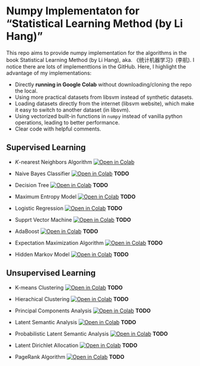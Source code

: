 # Numpy Implementaton for  “Statistical Learning Method (by Li Hang)”

This repo aims to provide numpy implementation for the algorithms in the book Statistical Learning Method (by Li Hang), aka. 《统计机器学习》(李航).
I notice there are lots of implementtions in the GitHub. Here, I highlight the advantage of my implementations:

 - Directly **running in Google Colab** without downloading/cloning the repo the local.
 - Using more practical datasets from libsvm instead of synthetic datasets.
 - Loading datasets directly from the internet (libsvm website), which make it easy to switch to another dataset (in libsvm).
 - Using vectorized built-in functions in `numpy` instead of vanilla python operations, leading to better performance.
 - Clear code with helpful comments.

## Supervised Learning

 - *K*-nearest Neighbors Algorithm <a href="https://colab.research.google.com/github/chenyaofo/statistical-learning-method-numpy-impl
/blob/master/algorithms/KNN.ipynb" target="_parent"><img src="https://colab.research.google.com/assets/colab-badge.svg" alt="Open in Colab"/></a>

 - Naive Bayes Classifier <a href="https://colab.research.google.com/github/chenyaofo/statistical-learning-method-numpy-impl
/blob/master/algorithms/naive_bayes_classifier.ipynb" target="_parent"><img src="https://colab.research.google.com/assets/colab-badge.svg" alt="Open in Colab"/></a> **TODO**

 - Decision Tree <a href="https://colab.research.google.com/github/chenyaofo/statistical-learning-method-numpy-impl
/blob/master/algorithms/decision_tree.ipynb" target="_parent"><img src="https://colab.research.google.com/assets/colab-badge.svg" alt="Open in Colab"/></a> **TODO**

 - Maximum Entropy Model <a href="https://colab.research.google.com/github/chenyaofo/statistical-learning-method-numpy-impl
/blob/master/algorithms/maximum_entropy_model.ipynb" target="_parent"><img src="https://colab.research.google.com/assets/colab-badge.svg" alt="Open in Colab"/></a> **TODO**

 - Logistic Regression <a href="https://colab.research.google.com/github/chenyaofo/statistical-learning-method-numpy-impl
/blob/master/algorithms/logistic_regression.ipynb" target="_parent"><img src="https://colab.research.google.com/assets/colab-badge.svg" alt="Open in Colab"/></a> **TODO**

 - Supprt Vector Machine <a href="https://colab.research.google.com/github/chenyaofo/statistical-learning-method-numpy-impl
/blob/master/algorithms/support_vector_machine.ipynb" target="_parent"><img src="https://colab.research.google.com/assets/colab-badge.svg" alt="Open in Colab"/></a> **TODO**

 - AdaBoost <a href="https://colab.research.google.com/github/chenyaofo/statistical-learning-method-numpy-impl
/blob/master/algorithms/adaboost.ipynb" target="_parent"><img src="https://colab.research.google.com/assets/colab-badge.svg" alt="Open in Colab"/></a> **TODO**

 - Expectation Maximization Algorithm <a href="https://colab.research.google.com/github/chenyaofo/statistical-learning-method-numpy-impl
/blob/master/algorithms/EM.ipynb" target="_parent"><img src="https://colab.research.google.com/assets/colab-badge.svg" alt="Open in Colab"/></a> **TODO**

 - Hidden Markov Model <a href="https://colab.research.google.com/github/chenyaofo/statistical-learning-method-numpy-impl
/blob/master/algorithms/hidden_markov_model.ipynb" target="_parent"><img src="https://colab.research.google.com/assets/colab-badge.svg" alt="Open in Colab"/></a> **TODO**

## Unsupervised Learning

 - K-means Clustering <a href="https://colab.research.google.com/github/chenyaofo/statistical-learning-method-numpy-impl
/blob/master/algorithms/K_means_clustering.ipynb" target="_parent"><img src="https://colab.research.google.com/assets/colab-badge.svg" alt="Open in Colab"/></a> **TODO**

 - Hierachical Clustering <a href="https://colab.research.google.com/github/chenyaofo/statistical-learning-method-numpy-impl
/blob/master/algorithms/hierachical_clustering.ipynb" target="_parent"><img src="https://colab.research.google.com/assets/colab-badge.svg" alt="Open in Colab"/></a> **TODO**

 - Principal Components Analysis <a href="https://colab.research.google.com/github/chenyaofo/statistical-learning-method-numpy-impl
/blob/master/algorithms/PCA.ipynb" target="_parent"><img src="https://colab.research.google.com/assets/colab-badge.svg" alt="Open in Colab"/></a> **TODO**

 - Latent Semantic Analysis <a href="https://colab.research.google.com/github/chenyaofo/statistical-learning-method-numpy-impl
/blob/master/algorithms/latent_semantic_analysis.ipynb" target="_parent"><img src="https://colab.research.google.com/assets/colab-badge.svg" alt="Open in Colab"/></a> **TODO**

 - Probabilistic Latent Semantic Analysis <a href="https://colab.research.google.com/github/chenyaofo/statistical-learning-method-numpy-impl
/blob/master/algorithms/probabilistic_latent_semantic_analysis.ipynb" target="_parent"><img src="https://colab.research.google.com/assets/colab-badge.svg" alt="Open in Colab"/></a> **TODO**

 - Latent Dirichlet Allocation <a href="https://colab.research.google.com/github/chenyaofo/statistical-learning-method-numpy-impl
/blob/master/algorithms/latent_dirichlet_allocation.ipynb" target="_parent"><img src="https://colab.research.google.com/assets/colab-badge.svg" alt="Open in Colab"/></a> **TODO**

 - PageRank Algorithm <a href="https://colab.research.google.com/github/chenyaofo/statistical-learning-method-numpy-impl
/blob/master/algorithms/pagerank.ipynb" target="_parent"><img src="https://colab.research.google.com/assets/colab-badge.svg" alt="Open in Colab"/></a> **TODO**
